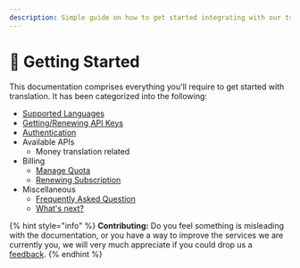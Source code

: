 ```yaml
---
description: Simple guide on how to get started integrating with our translation APIs.
---
```


# 🚀 Getting Started

This documentation comprises everything you'll require to get started with translation. It has been categorized into the following:

* [Supported Languages](supported-languages.md)
* [Getting/Renewing API Keys](get-api-key/)
* [Authentication](authentication.md)
* Available APIs
  * Money translation related 
* Billing
  * [Manage Quota](billing/manage-quota/)
  * [Renewing Subscription](billing/renew-subscription.md)
* Miscellaneous
  * [Frequently Asked Question](miscellaneous/faqs.md)
  * [What's next?](miscellaneous/whats-next.md)

{% hint style="info" %}
**Contributing:** Do you feel something is misleading with the documentation, or you have a way to improve the services we are currently you, we will very much appreciate if you could drop us a [feedback](miscellaneous/whats-next.md).
{% endhint %}

